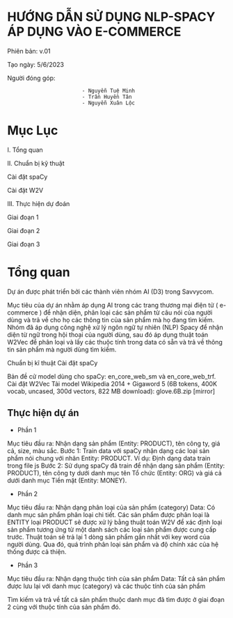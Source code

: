 # HƯỚNG DẪN SỬ DỤNG NLP-SPACY ÁP DỤNG VÀO E-COMMERCE
 
Phiên bản: v.01

Tạo ngày: 5/6/2023

Người đóng góp:

                         	- Nguyễn Tuệ Minh
                         	- Trần Huyền Tân
                         	- Nguyễn Xuân Lộc
 

# Mục Lục

I. Tổng quan

II. Chuẩn bị kỹ thuật

 Cài đặt spaCy

 Cài đặt W2V

III. Thực hiện dự đoán

 Giai đoạn 1

 Giai đoạn 2

 Giai đoạn 3

# Tổng quan
Dự án được phát triển bởi các thành viên nhóm AI (D3) trong Savvycom.

Mục tiêu của dự án nhằm áp dụng AI trong các trang thương mại điện tử ( e-commerce ) để nhận diện, phân loại các sản phẩm từ câu nói của người dùng và trả về cho họ các thông tin của sản phẩm mà họ đang tìm kiếm.
Nhóm đã áp dụng công nghệ xử lý ngôn ngữ tự nhiên (NLP) Spacy để nhận diện từ ngữ trong hội thoại của người dùng, sau đó áp dụng thuật toán W2Vec để phân loại và lấy các thuộc tính trong data có sẵn và trả về thông tin sản phẩm mà người dùng tìm kiếm.

Chuẩn bị kĩ thuật
Cài đặt spaCy 

Bản đề cử model dùng cho spaCy: en_core_web_sm và en_core_web_trf.
Cài đặt W2Vec
Tải model 
Wikipedia 2014 + Gigaword 5 (6B tokens, 400K vocab, uncased, 300d vectors, 822 MB download): glove.6B.zip [mirror]

## Thực hiện dự án
- Phần 1

Mục tiêu đầu ra: Nhận dạng sản phẩm (Entity: PRODUCT), tên công ty, giá cả, size, màu sắc.
Bước 1: Train data với spaCy nhận dạng các loại sản phẩm nói chung với nhãn Entity: PRODUCT.
Ví dụ: Định dạng data train trong file js
Bước 2: Sử dụng spaCy đã train để nhận dạng sản phẩm (Entity: PRODUCT), tên công ty dưới danh mục tên Tổ chức (Entity: ORG) và giá cả dưới danh mục Tiền mặt (Entity: MONEY).	
- Phần 2

Mục tiêu đầu ra: Nhận dạng phân loại của sản phẩm (category)
Data: Có danh mục sản phẩm phân loại chi tiết.
Các sản phẩm được phân loại là ENTITY loại PRODUCT sẽ được xử lý bằng thuật toán W2V để xác định loại sản phẩm tương ứng từ một danh sách các loại sản phẩm được cung cấp trước. 
Thuật toán sẽ trả lại 1 dòng sản phẩm gần nhất với key word của người dùng. Qua đó, quá trình phân loại sản phẩm và độ chính xác của hệ thống được cả thiện.
- Phần 3

Mục tiêu đầu ra: Nhận dạng thuộc tính của sản phẩm 
Data: Tất cả sản phẩm được lưu lại với danh mục (category) và các thuộc tính của sản phẩm

Tìm kiếm và trả về tất cả sản phẩm thuộc danh mục đã tìm được ở giai đoạn 2 cùng với thuộc tính của sản phẩm đó.


